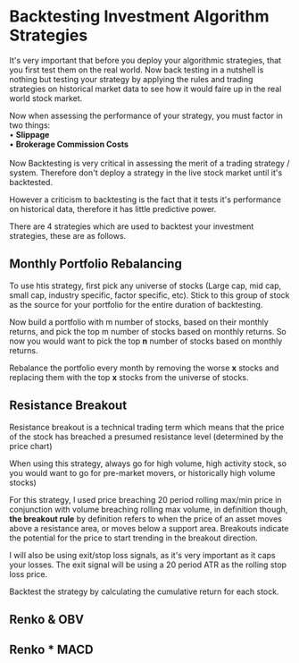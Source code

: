 # Backtesting Investment Algorithm Strategies
It's very important that before you deploy your algorithmic strategies, that you first test them on the real world. Now back testing in a nutshell is nothing but testing your strategy by applying the rules and trading strategies on historical market data to see how it would faire up in the real world stock market.

Now when assessing the performance of your strategy, you must factor in two things:
<br>
• **Slippage** 
<br>
• **Brokerage Commission Costs**
<br><br>
Now Backtesting is very critical in assessing the merit of a trading strategy / system. Therefore don't deploy a strategy in the live stock market until it's backtested.

However a criticism to backtesting is the fact that it tests it's performance on historical data, therefore it has little predictive power.

There are 4 strategies which are used to backtest your investment strategies, these are as follows.

## Monthly Portfolio Rebalancing 
To use htis strategy, first pick any universe of stocks (Large cap, mid cap, small cap, industry specific, factor specific, etc). Stick to this group of stock as the source for your portfolio for the entire duration of backtesting. 

Now build a portfolio with m number of stocks, based on their monthly returns, and pick the top m number of stocks based on monthly returns. So now you would want to pick the top **n** number of stocks based on monthly returns.

Rebalance the portfolio every month by removing the worse **x** stocks and replacing them with the top **x** stocks from the universe of stocks. 
 



## Resistance Breakout
Resistance breakout is a technical trading term which means that the price of the stock has breached a 
presumed resistance level (determined by the price chart)

When using this strategy, always go for high volume, high activity stock, so you would want to go for pre-market movers, or historically high volume stocks)

For this strategy, I used price breaching 20 period rolling max/min price in conjunction with volume breaching rolling max volume, in definition though, **the breakout rule** 
by definition refers to when the price of an asset moves above a resistance area, or moves below a support area. Breakouts indicate the potential for the price to start trending in the breakout direction.

I will also be using exit/stop loss signals, as it's very important as it caps your losses. The exit signal will be using a 20 period ATR as the rolling stop loss price.

Backtest the strategy by calculating the cumulative return for each stock.


## Renko & OBV

## Renko * MACD


